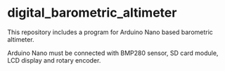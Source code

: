 # digital_barometric_altimeter
This repository includes a program for Arduino Nano based barometric altimeter.

Arduino Nano must be connected with BMP280 sensor, SD card module, LCD display and rotary encoder.
